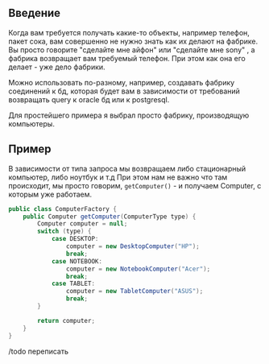 ## Введение
Когда вам требуется получать какие-то объекты, например телефон, пакет сока, вам совершенно не нужно знать как их делают на фабрике. Вы просто говорите "сделайте мне айфон" или "сделайте мне sony" , а фабрика возвращает вам требуемый телефон.  При этом как она его делает - уже дело фабрики.

Можно использовать по-разному, например, создавать фабрику соединений к бд, которая будет вам в зависимости от требований возвращать query к oracle бд или к postgresql.

Для простейшего примера я выбрал просто фабрику, производящую компьютеры.

## Пример
В зависимости от типа запроса мы возвращаем либо стационарный компьютер, либо ноутбук и т.д
При этом нам не важно что там происходит, мы просто говорим, `getComputer()` - и получаем Computer, с которым уже работаем.

```java
public class ComputerFactory {
    public Computer getComputer(ComputerType type) {
        Computer computer = null;
        switch (type) {
            case DESKTOP:
                computer = new DesktopComputer("HP");
                break;
            case NOTEBOOK:
                computer = new NotebookComputer("Acer");
                break;
            case TABLET:
                computer = new TabletComputer("ASUS");
                break;
        }

        return computer;
    }
}
```

/todo переписать

